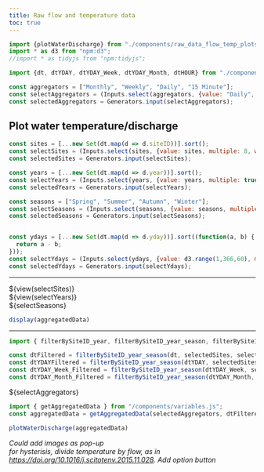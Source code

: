 ```yaml
---
title: Raw flow and temperature data
toc: true
---
```


```js
import {plotWaterDischarge} from "./components/raw_data_flow_temp_plots.js";
import * as d3 from "npm:d3";
//import * as tidyjs from "npm:tidyjs";
```

```js
import {dt, dtYDAY, dtYDAY_Week, dtYDAY_Month, dtHOUR} from "./components/variables.js";
```

```js
const aggregators = ["Monthly", "Weekly", "Daily", "15 Minute"];
const selectAggregators = (Inputs.select(aggregators, {value: "Daily", multiple: false, width: 90, label: "Select aggregation level"}));
const selectedAggregators = Generators.input(selectAggregators);
```

## Plot water temperature/discharge

```js
const sites = [...new Set(dt.map(d => d.siteID))].sort();
const selectSites = (Inputs.select(sites, {value: sites, multiple: 8, width: 100, label: "Select sites"}));
const selectedSites = Generators.input(selectSites);

const years = [...new Set(dt.map(d => d.year))].sort();
const selectYears = (Inputs.select(years, {value: years, multiple: true, width: 80, label: "Select years"}));
const selectedYears = Generators.input(selectYears);

const seasons = ["Spring", "Summer", "Autumn", "Winter"];
const selectSeasons = (Inputs.select(seasons, {value: seasons, multiple: true, width: 80, label: "Select seasons"}));
const selectedSeasons = Generators.input(selectSeasons);


const ydays = [...new Set(dt.map(d => d.yday))].sort((function(a, b) {
  return a - b;
}));
const selectYdays = (Inputs.select(ydays, {value: d3.range(1,366,60), multiple: true, width: 80, label: "Select day(s) of year"}));
const selectedYdays = Generators.input(selectYdays);
```

---

<div class="grid grid-cols-4">
  <div style="display: flex; flex-direction: column; align-items: flex-start;">
    ${view(selectSites)}
  </div>
  <div style="display: flex; flex-direction: column; align-items: flex-start;">
    ${view(selectYears)}
  </div>
  <div style="display: flex; flex-direction: column; align-items: flex-start;">
    ${selectSeasons}
  </div>
</div>

```js
display(aggregatedData)
```

---

```js
import { filterBySiteID_year, filterBySiteID_year_season, filterBySiteID_year_yday } from "/components/variables.js";

const dtFiltered = filterBySiteID_year_season(dt, selectedSites, selectedYears, selectedSeasons)
const dtYDAYFiltered = filterBySiteID_year_season(dtYDAY, selectedSites, selectedYears, selectedSeasons)
const dtYDAY_Week_Filtered = filterBySiteID_year_season(dtYDAY_Week, selectedSites, selectedYears, selectedSeasons)
const dtYDAY_Month_Filtered = filterBySiteID_year_season(dtYDAY_Month, selectedSites, selectedYears, selectedSeasons)
```

<div class="grid grid-cols-2"> 
  <div style="display: flex; flex-direction: column; align-items: flex-start;">
    ${selectAggregators}
  </div>
</div>

```js
import { getAggregatedData } from "/components/variables.js";
const aggregatedData = getAggregatedData(selectedAggregators, dtFiltered, dtYDAYFiltered, dtYDAY_Week_Filtered, dtYDAY_Month_Filtered)
```

```js
plotWaterDischarge(aggregatedData)
```

*Could add images as pop-up*  
*for hysterisis, divide temperature by flow, as in https://doi.org/10.1016/j.scitotenv.2015.11.028. Add option button*  

